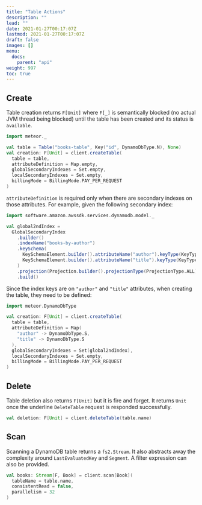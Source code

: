 ```yaml
---
title: "Table Actions"
description: ""
lead: ""
date: 2021-01-27T00:17:07Z
lastmod: 2021-01-27T00:17:07Z
draft: false
images: []
menu: 
  docs:
    parent: "api"
weight: 997
toc: true
---
```


## Create

Table creation returns `F[Unit]` where `F[_]` is semantically blocked (no actual JVM thread being 
blocked) until the table has been created and its status is `available`. 

```scala
import meteor._

val table = Table("books-table", Key("id", DynamoDbType.N), None)
val creation: F[Unit] = client.createTable(
  table = table,
  attributeDefinition = Map.empty,
  globalSecondaryIndexes = Set.empty,
  localSecondaryIndexes = Set.empty,
  billingMode = BillingMode.PAY_PER_REQUEST
)
```

`attributeDefinition` is required only when there are secondary indexes on those attributes. For
example, given the following secondary index:

```scala
import software.amazon.awssdk.services.dynamodb.model._

val global2ndIndex = 
  GlobalSecondaryIndex
    .builder()
    .indexName("books-by-author")
    .keySchema(
      KeySchemaElement.builder().attributeName("author").keyType(KeyType.HASH).build(),
      KeySchemaElement.builder().attributeName("title").keyType(KeyType.RANGE).build()
    )
    .projection(Projection.builder().projectionType(ProjectionType.ALL).build())
    .build()
```

Since the index keys are on `"author"` and `"title"` attributes, when creating the table, they need
to be defined:

```scala
import meteor.DynamoDbType

val creation: F[Unit] = client.createTable(
  table = table,
  attributeDefinition = Map(
    "author" -> DynamoDbType.S,
    "title" -> DynamoDbType.S
  ),
  globalSecondaryIndexes = Set(global2ndIndex),
  localSecondaryIndexes = Set.empty,
  billingMode = BillingMode.PAY_PER_REQUEST
)
```

## Delete

Table deletion also returns `F[Unit]` but it is fire and forget. It returns `Unit` once the 
underline `DeleteTable` request is responded successfully.

```scala
val deletion: F[Unit] = client.deleteTable(table.name)
```

## Scan

Scanning a DynamoDB table returns a `fs2.Stream`. It also abstracts away the complexity around
`LastEvaluatedKey` and `Segment`. A filter expression can also be provided.

```scala
val books: Stream[F, Book] = client.scan[Book](
  tableName = table.name,
  consistentRead = false,
  parallelism = 32
)
```

